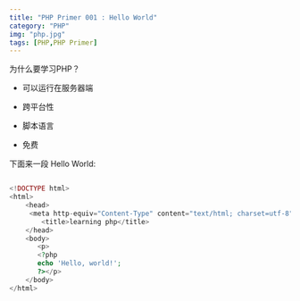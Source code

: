 ```yaml
---
title: "PHP Primer 001 : Hello World"
category: "PHP"
img: "php.jpg"
tags: [PHP,PHP Primer]
---
```

为什么要学习PHP？

* 可以运行在服务器端

* 跨平台性

* 脚本语言

* 免费

下面来一段 Hello World:

```php

<!DOCTYPE html>
<html>
    <head>
     <meta http-equiv="Content-Type" content="text/html; charset=utf-8">
        <title>learning php</title>
    </head>
	<body>
       <p>
       <?php 
       echo 'Hello, world!';
       ?></p>
	</body>
</html>

```






